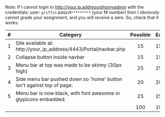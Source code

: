 Note: If I cannot login to http://your.ip.address/phpmyadmin with the credentials: user: `griffin` pass:`M*********` (your M number) then I obviously cannot grade your assignment, and you will receive a zero. So, check that it works.


| # |  Category                                                                                           | Possible | Earned|
|---|-----------------------------------------------------------------------------------------------------|:--------:|:------|
| 1 | Site available at: http://your_ip_address/4443/Portal/navbar.php                                    |   15     |   15  |
| 2 | Collapse button inside navbar                                                                       |   15     |   15  |
| 3 | Menu bar at top was made to be skinny (30px high)                                                   |   25     |   25  |
| 4 | Side menu bar pushed down so 'home' button isn't against top of page.                               |   20     |   20  |
| 5 | Menu bar is now black, with font awesome or glypicons embedded.                                     |   25     |   25  |
|   |                                                                                                     |   100    |  100  |
